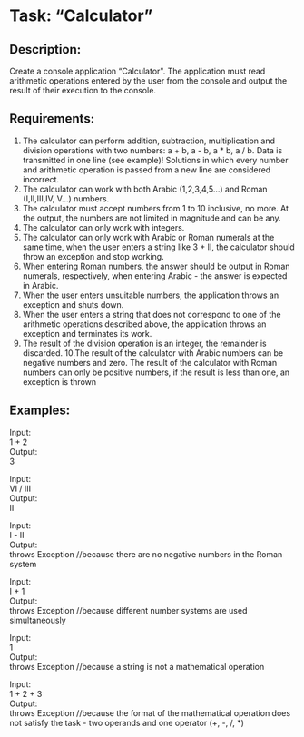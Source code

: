 
# Task: “Calculator”
## Description:
Create a console application “Calculator". The application must read arithmetic operations entered by the user from the console and output the result of their execution to the console.  

## Requirements:  
1. The calculator can perform addition, subtraction, multiplication and division operations with two numbers: a + b, a - b, a * b, a / b. Data is transmitted in one line (see example)! Solutions in which every number and arithmetic operation is passed from a new line are considered incorrect.
2. The calculator can work with both Arabic (1,2,3,4,5...) and Roman (I,II,III,IV, V...) numbers.
3. The calculator must accept numbers from 1 to 10 inclusive, no more. At the output, the numbers are not limited in magnitude and can be any.
4. The calculator can only work with integers.
5. The calculator can only work with Arabic or Roman numerals at the same time, when the user enters a string like 3 + II, the calculator should throw an exception and stop working.
6. When entering Roman numbers, the answer should be output in Roman numerals, respectively, when entering Arabic - the answer is expected in Arabic.
7. When the user enters unsuitable numbers, the application throws an exception and shuts down.
8. When the user enters a string that does not correspond to one of the arithmetic operations described above, the application throws an exception and terminates its work.
9. The result of the division operation is an integer, the remainder is discarded.
10.The result of the calculator with Arabic numbers can be negative numbers and zero. The result of the calculator with Roman numbers can only be positive numbers, if the result is less than one, an exception is thrown
## Examples:
Input:  
1 + 2  
Output:  
3  

Input:    
VI / III  
Output:  
II  

Input:  
I - II  
Output:  
throws Exception //because there are no negative numbers in the Roman system 

Input:  
I + 1  
Output:  
throws Exception //because different number systems are used simultaneously  

Input:  
1  
Output:  
throws Exception //because a string is not a mathematical operation

Input:  
1 + 2 + 3  
Output:  
throws Exception //because the format of the mathematical operation does not satisfy the task - two operands and one operator (+, -, /, *)
